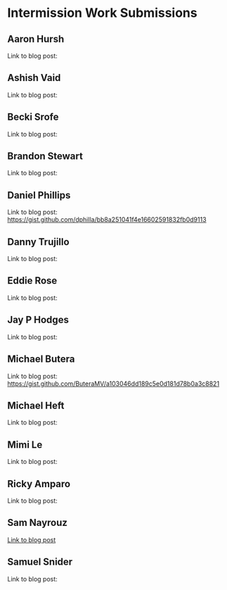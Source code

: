 # Intermission Work Submissions

## Aaron Hursh

Link to blog post:


## Ashish Vaid

Link to blog post:


## Becki Srofe

Link to blog post:


## Brandon Stewart

Link to blog post:


## Daniel Phillips

Link to blog post: https://gist.github.com/dphilla/bb8a251041f4e16602591832fb0d9113


## Danny Trujillo

Link to blog post:


## Eddie Rose

Link to blog post:


## Jay P Hodges

Link to blog post:


## Michael Butera

Link to blog post: https://gist.github.com/ButeraMV/a103046dd189c5e0d181d78b0a3c8821


## Michael Heft

Link to blog post:


## Mimi Le

Link to blog post:


## Ricky Amparo

Link to blog post:


## Sam Nayrouz

[Link to blog post](https://naydaysite.wordpress.com/2018/01/10/my-first-open-source-contribution-pokemon-showdown/)


## Samuel Snider

Link to blog post:
